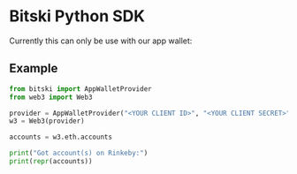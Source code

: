 # Bitski Python SDK

Currently this can only be use with our app wallet:

## Example

```python
from bitski import AppWalletProvider
from web3 import Web3

provider = AppWalletProvider("<YOUR CLIENT ID>", "<YOUR CLIENT SECRET>", "rinkeby")
w3 = Web3(provider)

accounts = w3.eth.accounts

print("Got account(s) on Rinkeby:")
print(repr(accounts))
````
